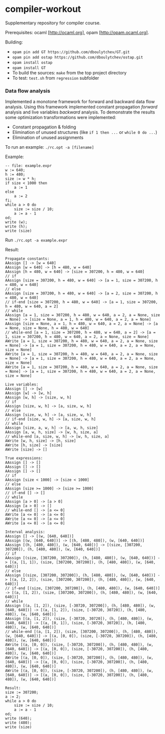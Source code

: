 # compiler-workout

Supplementary repository for compiler course.

Prerequisites: ocaml [http://ocaml.org], opam [http://opam.ocaml.org].

Building:

* `opam pin add GT https://github.com/dboulytchev/GT.git`
* `opam pin add ostap https://github.com/dboulytchev/ostap.git`
* `opam install ostap`
* `opam install GT`
* To build the sources: `make` from the top project directory
* To test: `test.sh` from `regression` subfolder

### Data flow analysis
Implemented a monotone framework for forward and backward data flow analysis.
Using this framework implemented constant propagation _forward_ analysis and
live variables _backward_ analysis. To demonstrate the results some optimization
transformations were implemented:
* Constant propagation & folding 
* Elimination of unused structures (like `if 1 then ...` or `while 0 do ...`)
* Elimination of unused assignments

To run an example: `./rc.opt -a [filename]`

Example:
```
-- file: example.expr
w := 640;
h := 480;
size := w * h;
if size < 1000 then
    a := 1
else
    a := 2
fi;
while a > 0 do
    size := size / 10;
    a := a - 1
od;
write (w);
write (h);
write (size)
```

Run `./rc.opt -a example.expr`

Result:
```
Propagate constants:
AAssign [] -> [w = 640]
AAssign [w = 640] -> [h = 480, w = 640]
AAssign [h = 480, w = 640] -> [size = 307200, h = 480, w = 640]
// if
AAssign [size = 307200, h = 480, w = 640] -> [a = 1, size = 307200, h = 480, w = 640]
// else
AAssign [size = 307200, h = 480, w = 640] -> [a = 2, size = 307200, h = 480, w = 640]
// if-end [size = 307200, h = 480, w = 640] -> [a = 1, size = 307200, h = 480, w = 640, a = 2]
// while
AAssign [a = 1, size = 307200, h = 480, w = 640, a = 2, a = None, size = None] -> [size = None, a = 1, h = 480, w = 640, a = 2, a = None]
AAssign [size = None, a = 1, h = 480, w = 640, a = 2, a = None] -> [a = None, size = None, h = 480, w = 640]
// while-end [a = 1, size = 307200, h = 480, w = 640, a = 2] -> [a = 1, size = 307200, h = 480, w = 640, a = 2, a = None, size = None]
AWrite [a = 1, size = 307200, h = 480, w = 640, a = 2, a = None, size = None] -> [a = 1, size = 307200, h = 480, w = 640, a = 2, a = None, size = None]
AWrite [a = 1, size = 307200, h = 480, w = 640, a = 2, a = None, size = None] -> [a = 1, size = 307200, h = 480, w = 640, a = 2, a = None, size = None]
AWrite [a = 1, size = 307200, h = 480, w = 640, a = 2, a = None, size = None] -> [a = 1, size = 307200, h = 480, w = 640, a = 2, a = None, size = None]

Live variables:
AAssign [] -> [w]
AAssign [w] -> [w, h]
AAssign [w, h] -> [size, w, h]
// if
AAssign [size, w, h] -> [a, size, w, h]
// else
AAssign [size, w, h] -> [a, size, w, h]
// if-end [size, w, h] -> [a, size, w, h]
// while
AAssign [size, a, w, h] -> [a, w, h, size]
AAssign [a, w, h, size] -> [w, h, size, a]
// while-end [a, size, w, h] -> [w, h, size, a]
AWrite [w, h, size] -> [h, size]
AWrite [h, size] -> [size]
AWrite [size] -> []

True expressions:
AAssign [] -> []
AAssign [] -> []
AAssign [] -> []
// if
AAssign [size < 1000] -> [size < 1000]
// else
AAssign [size >= 1000] -> [size >= 1000]
// if-end [] -> []
// while
AAssign [a > 0] -> [a > 0]
AAssign [a > 0] -> []
// while-end [] -> [a <= 0]
AWrite [a <= 0] -> [a <= 0]
AWrite [a <= 0] -> [a <= 0]
AWrite [a <= 0] -> [a <= 0]

Interval analysis:
AAssign [] -> [(w, [640, 640])]
AAssign [(w, [640, 640])] -> [(h, [480, 480]), (w, [640, 640])]
AAssign [(h, [480, 480]), (w, [640, 640])] -> [(size, [307200, 307200]), (h, [480, 480]), (w, [640, 640])]
// if
AAssign [(size, [307200, 307200]), (h, [480, 480]), (w, [640, 640])] -> [(a, [1, 1]), (size, [307200, 307200]), (h, [480, 480]), (w, [640, 640])]
// else
AAssign [(size, [307200, 307200]), (h, [480, 480]), (w, [640, 640])] -> [(a, [2, 2]), (size, [307200, 307200]), (h, [480, 480]), (w, [640, 640])]
// if-end [(size, [307200, 307200]), (h, [480, 480]), (w, [640, 640])] -> [(a, [1, 2]), (size, [307200, 307200]), (h, [480, 480]), (w, [640, 640])]
// while
AAssign [(a, [1, 2]), (size, [-30720, 307200]), (h, [480, 480]), (w, [640, 640])] -> [(a, [1, 2]), (size, [-30720, 30720]), (h, [480, 480]), (w, [640, 640])]
AAssign [(a, [1, 2]), (size, [-30720, 30720]), (h, [480, 480]), (w, [640, 640])] -> [(a, [0, 1]), (size, [-30720, 30720]), (h, [480, 480]), (w, [640, 640])]
// while-end [(a, [1, 2]), (size, [307200, 307200]), (h, [480, 480]), (w, [640, 640])] -> [(a, [0, 0]), (size, [-30720, 307200]), (h, [480, 480]), (w, [640, 640])]
AWrite [(a, [0, 0]), (size, [-30720, 307200]), (h, [480, 480]), (w, [640, 640])] -> [(a, [0, 0]), (size, [-30720, 307200]), (h, [480, 480]), (w, [640, 640])]
AWrite [(a, [0, 0]), (size, [-30720, 307200]), (h, [480, 480]), (w, [640, 640])] -> [(a, [0, 0]), (size, [-30720, 307200]), (h, [480, 480]), (w, [640, 640])]
AWrite [(a, [0, 0]), (size, [-30720, 307200]), (h, [480, 480]), (w, [640, 640])] -> [(a, [0, 0]), (size, [-30720, 307200]), (h, [480, 480]), (w, [640, 640])]

Result:
size := 307200;
a := 2;
while a > 0 do
    size := size / 10;
    a := a - 1
od;
write (640);
write (480);
write (size)
```